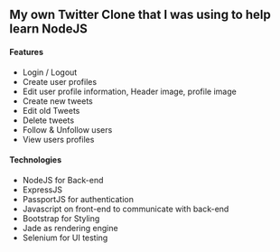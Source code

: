 ## My own Twitter Clone that I was using to help learn NodeJS

#### Features
- Login / Logout
- Create user profiles
- Edit user profile information, Header image, profile image
- Create new tweets
- Edit old Tweets
- Delete tweets
- Follow & Unfollow users
- View users profiles

#### Technologies
- NodeJS for Back-end
- ExpressJS
- PassportJS for authentication
- Javascript on front-end to communicate with back-end
- Bootstrap for Styling
- Jade as rendering engine
- Selenium for UI testing
